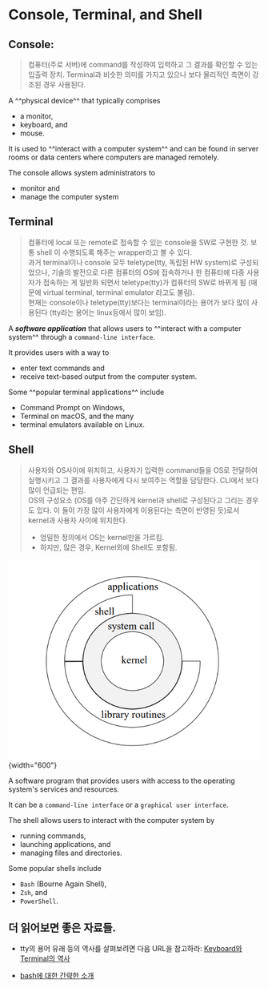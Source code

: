 # Console, Terminal, and Shell


## Console: 

> 컴퓨터(주로 서버)에 command를 작성하여 입력하고 그 결과를 확인할 수 있는 입출력 장치. Terminal과 비슷한 의미를 가지고 있으나 보다 물리적인 측면이 강조된 경우 사용된다.

A ^^physical device^^ that typically comprises 

* a monitor, 
* keyboard, and 
* mouse. 

It is used to ^^interact with a computer system^^ and can be found in server rooms or data centers where computers are managed remotely. 

The console allows system administrators to 

* monitor and 
* manage the computer system 

## Terminal

> 컴퓨터에 local 또는 remote로 접속할 수 있는 console을 SW로 구현한 것. 보통 shell 이 수행되도록 해주는 wrapper라고 볼 수 있다.  
> 과거 terminal이나 console 모두 teletype(tty, 독립된 HW system)로 구성되었으나, 기술의 발전으로 다른 컴퓨터의 OS에 접속하거나 한 컴퓨터에 다중 사용자가 접속하는 게 일반화 되면서 teletype(tty)가 컴퓨터의 SW로 바뀌게 됨 (때문에 virtual terminal, terminal emulator 라고도 불림).  
> 현재는 console이나 teletype(tty)보다는 terminal이라는 용어가 보다 많이 사용된다 (tty라는 용어는 linux등에서 많이 보임).  


A ***software application*** that allows users to ^^interact with a computer system^^ through a `command-line interface`. 

It provides users with a way to 

* enter text commands and 
* receive text-based output from the computer system. 

Some ^^popular terminal applications^^ include 

* Command Prompt on Windows, 
* Terminal on macOS, and the many 
* terminal emulators available on Linux.

## Shell

> 사용자와 OS사이에 위치하고, 사용자가 입력한 command들을 OS로 전달하여 실행시키고 그 결과를 사용자에게 다시 보여주는 역할을 담당한다. CLI에서 보다 많이 언급되는 편임.  
> OS의 구성요소 (OS를 아주 간단하게 kernel과 shell로 구성된다고 그리는 경우도 있다. 이 둘이 가장 많이 사용자에게 이용된다는 측면이 반영된 듯)로서 kernel과 사용자 사이에 위치한다.  
>
> * 엄밀한 정의에서 OS는 kernel만을 가르킴.
> * 하지만, 많은 경우, Kernel외에 Shell도 포함됨.

![](./img/os.png){width="600"}

 A software program that provides users with access to the operating system's services and resources. 
 
 It can be a `command-line interface` or a `graphical user interface`. 
 
 The shell allows users to interact with the computer system by 
 
 * running commands, 
 * launching applications, and 
 * managing files and directories. 
 
 Some popular shells include 
 
 * `Bash` (Bourne Again Shell), 
 * `Zsh`, and 
 * `PowerShell`.

## 더 읽어보면 좋은 자료들.

* tty의 용어 유래 등의 역사를 살펴보려면 다음 URL을 참고하라: [Keyboard와 Terminal의 역사](https://dsaint31.me/mkdocs_site/CE/ch06/ce06_4_04_keyboard/#keyboard)

* [bash에 대한 간략한 소개](https://ds31x.tistory.com/48)